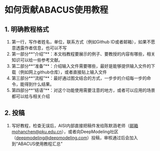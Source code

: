 # 如何贡献ABACUS使用教程

## 1. 明确教程格式

1. 第一行，写作者姓名，单位，联系方式（例如Github ID或者邮箱），如果不愿意透露作者信息，也可以不写
2. 第一部分**“介绍”**：本文档教程要展示的例子、要教授的内容有哪些，相关知识可以给一些参考文献。
3. 第二部分**“准备”**：介绍输入文件需要哪些，最好是能够提供输入文件的下载（例如网上github仓库），或者直接贴上输入文件
4. 第三部分**“流程”**：最好通过图文结合的方式，一步步的介绍每一步的命令，能得到什么结果。
5. 第四部分**“结语”**：对这个功能使用需要注意的地方，或者可以应用的场景都可以给与相关介绍

## 2. 投稿

1. 写好教程，检查无误后，AISI内部直接把稿件发给陈默涵老师（邮箱mohanchen@pku.edu.cn），或者向DeepModeling社区（deepmodeling@deepmodeling.com）投稿，审核通过后会加入到“ABACUS使用教程汇总”
